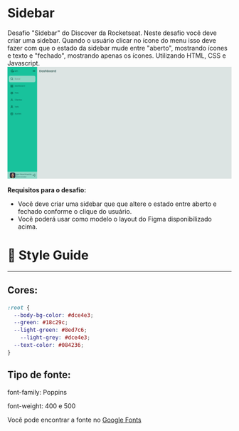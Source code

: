 # Sidebar
Desafio "Sidebar" do Discover da Rocketseat. Neste desafio você deve criar uma sidebar. Quando o usuário clicar no ícone do menu isso deve fazer com que o estado da sidebar mude entre "aberto", mostrando ícones e texto e "fechado", mostrando apenas os ícones. Utilizando HTML, CSS e Javascript.
<img src="https://github.com/igorbeckt/Desafios-JS/blob/master/Sidebar/assets/pronto.png?raw=true">

**Requisitos para o desafio:**

- Você deve criar uma sidebar que que altere o estado entre aberto e fechado conforme o clique do usuário.
- Você poderá usar como modelo o layout do Figma disponibilizado acima.

# 🎨 Style Guide

---

## **Cores:**

```css
:root {
  --body-bg-color: #dce4e3;
  --green: #18c29c;
  --light-green: #8ed7c6;
	--light-grey: #dce4e3;
  --text-color: #084236;
}
```

## **Tipo de fonte:**

font-family: Poppins 

font-weight: 400 e 500

Você pode encontrar a fonte no [Google Fonts](https://fonts.google.com/)
